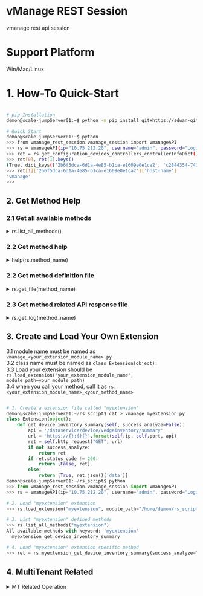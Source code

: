 # vManage REST Session
vmanage rest api session

# Support Platform
Win/Mac/Linux

# 1. How-To Quick-Start

```bash

# pip Installation
demon@scale-jumpServer01:~$ python -m pip install git+https://sdwan-git.cisco.com/crdc-tools/vmanage_rest_session

# Quick Start
demon@scale-jumpServer01:~$ python
>>> from vmanage_rest_session.vmanage_session import VmanageAPI
>>> rs = VmanageAPI(ip="10.75.212.20", username="admin", password="Login_999", port=8443)
>>> ret = rs.get_configuration_devices_controllers_controllerInfoDict()
>>> ret[0], ret[1].keys()
(True, dict_keys(['2b6f5dca-6d1a-4e85-b1ca-e1609e0e1ca2', 'c2844354-741e-4d2f-b586-f193d1456416', '8ad56298-6f7a-42a4-8182-d34a2160a5dd']))
>>> ret[1]['2b6f5dca-6d1a-4e85-b1ca-e1609e0e1ca2']['host-name']
'vmanage'
>>>

```


## 2. Get Method Help

### 2.1 Get all available methods
<details><summary>rs.list_all_methods()</summary>
<p>


```bash

# 1. List all methods
>>> rs.list_all_methods()
All available methods:
...
  configuration_devices_WANEdgeList_UploadWANEdgeList
  configuration_devices_WANEdgeList_get
  configuration_devices_controllers_addController_vbond_add
  configuration_devices_controllers_addController_vsmart_add
  configuration_devices_controllers_get
  configuration_templates_deviceTemplates_attachDevices
  configuration_templates_deviceTemplates_attachDevices_getDeviceCsv
  configuration_templates_deviceTemplates_cliTemplate_LoadRunningConfigFromDevice
  configuration_templates_deviceTemplates_cliTemplate_addCliTemplate
  configuration_templates_deviceTemplates_cliTemplate_deleteTemplate
  configuration_templates_deviceTemplates_cliTemplate_deviceModule
  configuration_templates_deviceTemplates_detachDevices
  configuration_templates_deviceTemplates_getTemplate
  configuration_templates_deviceTemplates_statusGet
...
# 2. Filter with Keywords
>>> rs.list_all_methods("configuration_devices_controllers")
All available methods with keyword: 'configuration_devices_controllers'
  _configuration_devices_controllers_addController_controllers_add
  configuration_devices_controllers_addController_vbond_add
  configuration_devices_controllers_addController_vsmart_add
  configuration_devices_controllers_get
  getControllerAddStatus_configuration_devices_controllers_addController_controllers
>>>
# 3. Filter with Regular Express
>>> rs.list_all_methods("^configuration_devices_controllers", regrex=True)
All available methods with keyword: '^configuration_devices_controllers'
  configuration_devices_controllers_addController_vbond_add
  configuration_devices_controllers_addController_vsmart_add
  configuration_devices_controllers_get
>>>

```

</details>


### 2.2 Get method help

<details><summary>help(rs.method_name)</summary>
<p>

```bash

>>> help(rs.configuration_devices_controllers_get)

configuration_devices_controllers_get(success_analyze=False) method of vmanage_rest_session.vmanage_session.VmanageAPI instance
    Equal to UI(20.9):
        UI: Configuration -> Devices -> Controllers -> (refresh button)
        UI value:
    success:
        ret.status_code: 200
        ret.text: api_data/configuration_devices_controller_get_GET_20.9.log
        controller info list: ret.json()['data']
(END)

```
</details>


### 2.2 Get method definition file

<details><summary>rs.get_file(method_name)</summary>
<p>

```bash

>>> rs.get_file("configuration_devices_controllers_get")
Definition File: /usr/local/lib/python3.7/site-packages/vmanage_rest_session/extension/configuration_devices.py
>>>
```
</details>


### 2.3 Get method related API response file

<details><summary>rs.get_log(method_name)</summary>
<p>

```bash

>>> rs.get_log("configuration_devices_controller")
Totally found 1 files:
  configuration_devices_controller_get_GET_20.9.log
>>>
>>> rs.show_log("configuration_devices_controller_get_GET_20.9.log")
...
"data":
    [
        {
            "deviceType": "vbond",
            "serialNumber": "303C86B3B82A8EAD",
            "ncsDeviceName": "vbond-92f9232c-6eb7-4fe6-8248-c312ecce0407",
            "configStatusMessage": "In Sync",
            "templateApplyLog":
            [
                "[16-Apr-2023 10:53:11 UTC] Sync-from successful"
            ],
            "uuid": "92f9232c-6eb7-4fe6-8248-c312ecce0407",
            "managementSystemIP": "169.254.10.2",
            "templateStatus": "Success",
            "chasisNumber": "92f9232c-6eb7-4fe6-8248-c312ecce0407",
            "configStatusMessageDetails": "",
            "configOperationMode": "cli",
            "deviceModel": "vedge-cloud",
...
    ]
>>>

```
</details>


## 3. Create and Load Your Own Extension
  3.1 module name must be named as `vmanage_<your_extension_module_name>.py` \
  3.2 class name must be named as `class Extension(object):` \
  3.3 Load your extension should be  `rs.load_extension("your_extension_module_name", module_path=your_module_path)` \
  3.4 when you call your method, call it as `rs.<your_extension_module_name>_<your_method_name>`

```python

# 1. Create a extension file called "myextension"
demon@scale-jumpServer01:~/rs_script$ cat > vmanage_myextension.py
class Extension(object):
    def get_device_inventory_summary(self, success_analyze=False):
        api = '/dataservice/device/vedgeinventory/summary'
        url = 'https://{}:{}{}'.format(self.ip, self.port, api)
        ret = self.http_request("GET", url)
        if not success_analyze:
            return ret
        if ret.status_code != 200:
            return [False, ret]
        else:
            return [True, ret.json()['data']]
demon@scale-jumpServer01:~/rs_script$ python
>>> from vmanage_rest_session.vmanage_session import VmanageAPI
>>> rs = VmanageAPI(ip="10.75.212.20", username="admin", password="Login_999", port=8443)

# 2. Load "myextension" extension
>>> rs.load_extension("myextension", module_path="/home/demon/rs_script")

# 3. List "myextension" defined methods
>>> rs.list_all_methods("myextension")
All available methods with keyword: 'myextension'
  myextension_get_device_inventory_summary

# 4. Load "myextension" extension specific method
>>> ret = rs.myextension_get_device_inventory_summary(success_analyze=True)
```

## 4. MultiTenant Related
<details><summary>MT Related Operation</summary>
<p>


```bash

# 1. Login with tenant name

>>> from vmanage_rest_session.vmanage_session import VmanageAPI
>>> orange_inc = VmanageAPI("10.75.221.236", port=10100, is_mtt=True, org_name='vIPtela Inc Regression-Orange Inc')
>>> apple_inc = VmanageAPI("10.75.221.236", port=10100, is_mtt=True, org_name='vIPtela Inc Regression-Apple Inc')


# 2. Login the admin tenant, jump to sepcific tenant

>>> from vmanage_rest_session.vmanage_session import VmanageAPI
>>> rs = VmanageAPI("10.75.221.236", port=10100)
>>> rs.is_mtt = True
>>> rs.relogin('vIPtela Inc Regression-Orange Inc')

```
</details>

